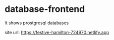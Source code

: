 # database-frontend

It shows prostgresql databases

site url: https://festive-hamilton-724970.netlify.app
